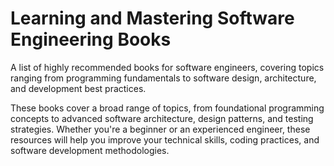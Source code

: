 # Learning and Mastering Software Engineering Books
A list of highly recommended books for software engineers, covering topics ranging from programming fundamentals to software design, architecture, and development best practices.

These books cover a broad range of topics, from foundational programming concepts to advanced software architecture, design patterns, and testing strategies. Whether you're a beginner or an experienced engineer, these resources will help you improve your technical skills, coding practices, and software development methodologies.
